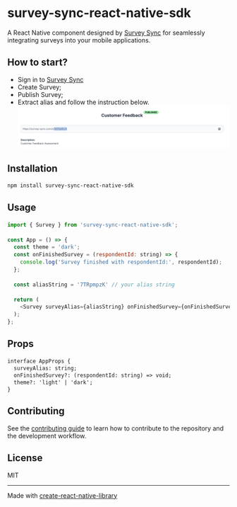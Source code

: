 # survey-sync-react-native-sdk

A React Native component designed by [Survey Sync](https://survey-sync.com) for seamlessly integrating surveys into your mobile applications.

## How to start?
- Sign in to [Survey Sync](https://survey-sync.com)
- Create Survey;
- Publish Survey;
- Extract alias and follow the instruction below.
  ![](https://github.com/alikri/survey-sync-assets/blob/main/survey-alias.png)

## Installation

```sh
npm install survey-sync-react-native-sdk
```
  
## Usage

```js
import { Survey } from 'survey-sync-react-native-sdk';

const App = () => {
  const theme = 'dark';
  const onFinishedSurvey = (respondentId: string) => {
    console.log('Survey finished with respondentId:', respondentId);
  };

  const aliasString = '7TRpmpzK' // your alias string 

  return (
    <Survey surveyAlias={aliasString} onFinishedSurvey={onFinishedSurvey} theme={theme} />
  );
};
```

## Props
```
interface AppProps {
  surveyAlias: string;
  onFinishedSurvey?: (respondentId: string) => void;
  theme?: 'light' | 'dark';
}
```


## Contributing

See the [contributing guide](CONTRIBUTING.md) to learn how to contribute to the repository and the development workflow.

## License

MIT

---

Made with [create-react-native-library](https://github.com/callstack/react-native-builder-bob)
